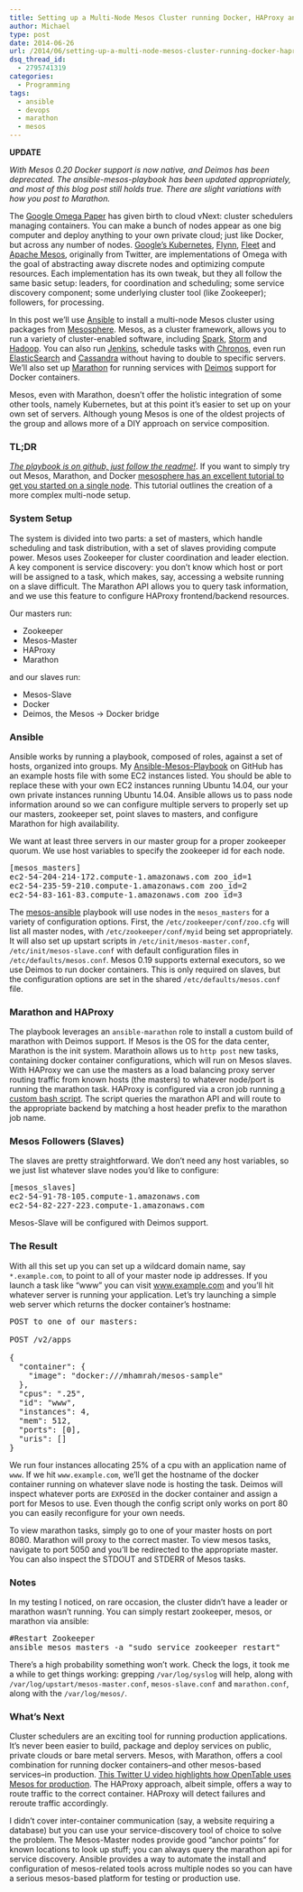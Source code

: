 ```yaml
---
title: Setting up a Multi-Node Mesos Cluster running Docker, HAProxy and Marathon with Ansible
author: Michael
type: post
date: 2014-06-26
url: /2014/06/setting-up-a-multi-node-mesos-cluster-running-docker-haproxy-and-marathon-with-ansible/
dsq_thread_id:
  - 2795741319
categories:
  - Programming
tags:
  - ansible
  - devops
  - marathon
  - mesos
---
```

**UPDATE**
  
_With Mesos 0.20 Docker support is now native, and Deimos has been deprecated. The ansible-mesos-playbook has been updated appropriately, and most of this blog post still holds true. There are slight variations with how you post to Marathon._

The [Google Omega Paper][1] has given birth to cloud vNext: cluster schedulers managing containers. You can make a bunch of nodes appear as one big computer and deploy anything to your own private cloud; just like Docker, but across any number of nodes. [Google&#8217;s Kubernetes][2], [Flynn][3], [Fleet][4] and [Apache Mesos][5], originally from Twitter, are implementations of Omega with the goal of abstracting away discrete nodes and optimizing compute resources. Each implementation has its own tweak, but they all follow the same basic setup: leaders, for coordination and scheduling; some service discovery component; some underlying cluster tool (like Zookeeper); followers, for processing.

In this post we&#8217;ll use [Ansible][6] to install a multi-node Mesos cluster using packages from [Mesosphere][7]. Mesos, as a cluster framework, allows you to run a variety of cluster-enabled software, including [Spark][8], [Storm][9] and [Hadoop][10]. You can also run [Jenkins][11], schedule tasks with [Chronos][12], even run [ElasticSearch][13] and [Cassandra][14] without having to double to specific servers. We&#8217;ll also set up [Marathon][15] for running services with [Deimos][16] support for Docker containers.

Mesos, even with Marathon, doesn&#8217;t offer the holistic integration of some other tools, namely Kubernetes, but at this point it&#8217;s easier to set up on your own set of servers. Although young Mesos is one of the oldest projects of the group and allows more of a DIY approach on service composition.

### TL;DR

_[The playbook is on github, just follow the readme!][17]_. If you want to simply try out Mesos, Marathon, and Docker [mesosphere has an excellent tutorial to get you started on a single node][18]. This tutorial outlines the creation of a more complex multi-node setup.

### System Setup

The system is divided into two parts: a set of masters, which handle scheduling and task distribution, with a set of slaves providing compute power. Mesos uses Zookeeper for cluster coordination and leader election. A key component is service discovery: you don&#8217;t know which host or port will be assigned to a task, which makes, say, accessing a website running on a slave difficult. The Marathon API allows you to query task information, and we use this feature to configure HAProxy frontend/backend resources.

Our masters run:

  * Zookeeper
  * Mesos-Master
  * HAProxy
  * Marathon

and our slaves run:

  * Mesos-Slave
  * Docker
  * Deimos, the Mesos -> Docker bridge

### Ansible

Ansible works by running a playbook, composed of roles, against a set of hosts, organized into groups. My [Ansible-Mesos-Playbook][17] on GitHub has an example hosts file with some EC2 instances listed. You should be able to replace these with your own EC2 instances running Ubuntu 14.04, our your own private instances running Ubuntu 14.04. Ansible allows us to pass node information around so we can configure multiple servers to properly set up our masters, zookeeper set, point slaves to masters, and configure Marathon for high availability.

We want at least three servers in our master group for a proper zookeeper quorum. We use host variables to specify the zookeeper id for each node.

<pre class="brush: plain; title: ; notranslate" title="">[mesos_masters]
ec2-54-204-214-172.compute-1.amazonaws.com zoo_id=1
ec2-54-235-59-210.compute-1.amazonaws.com zoo_id=2
ec2-54-83-161-83.compute-1.amazonaws.com zoo_id=3
</pre>

The [mesos-ansible][19] playbook will use nodes in the `mesos_masters` for a variety of configuration options. First, the `/etc/zookeeper/conf/zoo.cfg` will list all master nodes, with `/etc/zookeeper/conf/myid` being set appropriately. It will also set up upstart scripts in `/etc/init/mesos-master.conf`, `/etc/init/mesos-slave.conf` with default configuration files in `/etc/defaults/mesos.conf`. Mesos 0.19 supports external executors, so we use Deimos to run docker containers. This is only required on slaves, but the configuration options are set in the shared `/etc/defaults/mesos.conf` file.

### Marathon and HAProxy

The playbook leverages an `ansible-marathon` role to install a custom build of marathon with Deimos support. If Mesos is the OS for the data center, Marathon is the init system. Marathoin allows us to `http post` new tasks, containing docker container configurations, which will run on Mesos slaves. With HAProxy we can use the masters as a load balancing proxy server routing traffic from known hosts (the masters) to whatever node/port is running the marathon task. HAProxy is configured via a cron job running [a custom bash script][20]. The script queries the marathon API and will route to the appropriate backend by matching a host header prefix to the marathon job name.

### Mesos Followers (Slaves)

The slaves are pretty straightforward. We don&#8217;t need any host variables, so we just list whatever slave nodes you&#8217;d like to configure:

<pre class="brush: plain; title: ; notranslate" title="">[mesos_slaves]
ec2-54-91-78-105.compute-1.amazonaws.com
ec2-54-82-227-223.compute-1.amazonaws.com 
</pre>

Mesos-Slave will be configured with Deimos support.

### The Result

With all this set up you can set up a wildcard domain name, say `*.example.com`, to point to all of your master node ip addresses. If you launch a task like &#8220;www&#8221; you can visit www.example.com and you&#8217;ll hit whatever server is running your application. Let&#8217;s try launching a simple web server which returns the docker container&#8217;s hostname:

<pre class="syntax bash">POST to one of our masters:

POST /v2/apps

{
  "container": {
    "image": "docker:///mhamrah/mesos-sample"
  },
  "cpus": ".25",
  "id": "www",
  "instances": 4,
  "mem": 512,
  "ports": [0],
  "uris": []
}
</pre>

We run four instances allocating 25% of a cpu with an application name of `www`. If we hit `www.example.com`, we&#8217;ll get the hostname of the docker container running on whatever slave node is hosting the task. Deimos will inspect whatever ports are `EXPOSE`d in the docker container and assign a port for Mesos to use. Even though the config script only works on port 80 you can easily reconfigure for your own needs.

To view marathon tasks, simply go to one of your master hosts on port 8080. Marathon will proxy to the correct master. To view mesos tasks, navigate to port 5050 and you&#8217;ll be redirected to the appropriate master. You can also inspect the STDOUT and STDERR of Mesos tasks.

### Notes

In my testing I noticed, on rare occasion, the cluster didn&#8217;t have a leader or marathon wasn&#8217;t running. You can simply restart zookeeper, mesos, or marathon via ansible:

<pre class="syntax bash">#Restart Zookeeper
ansible mesos_masters -a "sudo service zookeeper restart"
</pre>

There&#8217;s a high probability something won&#8217;t work. Check the logs, it took me a while to get things working: grepping `/var/log/syslog` will help, along with `/var/log/upstart/mesos-master.conf`, `mesos-slave.conf` and `marathon.conf`, along with the `/var/log/mesos/`.

### What&#8217;s Next

Cluster schedulers are an exciting tool for running production applications. It&#8217;s never been easier to build, package and deploy services on public, private clouds or bare metal servers. Mesos, with Marathon, offers a cool combination for running docker containers&#8211;and other mesos-based services&#8211;in production. [This Twitter U video highlights how OpenTable uses Mesos for production][21]. The HAProxy approach, albeit simple, offers a way to route traffic to the correct container. HAProxy will detect failures and reroute traffic accordingly.

I didn&#8217;t cover inter-container communication (say, a website requiring a database) but you can use your service-discovery tool of choice to solve the problem. The Mesos-Master nodes provide good &#8220;anchor points&#8221; for known locations to look up stuff; you can always query the marathon api for service discovery. Ansible provides a way to automate the install and configuration of mesos-related tools across multiple nodes so you can have a serious mesos-based platform for testing or production use.

 [1]: http://eurosys2013.tudos.org/wp-content/uploads/2013/paper/Schwarzkopf.pdf
 [2]: https://github.com/GoogleCloudPlatform/kubernetes
 [3]: flynn.io
 [4]: https://github.com/coreos/fleet
 [5]: http://mesos.apache.org/
 [6]: http://www.ansible.com/home
 [7]: http://mesosphere.io/
 [8]: http://spark.apache.org/
 [9]: https://github.com/mesosphere/storm-mesos
 [10]: https://github.com/mesos/hadoop
 [11]: https://github.com/jenkinsci/mesos-plugin
 [12]: https://github.com/airbnb/chronos
 [13]: https://github.com/mesosphere/elasticsearch-mesos
 [14]: https://github.com/mesosphere/cassandra-mesos
 [15]: https://github.com/mesosphere/marathon
 [16]: https://github.com/mesosphere/deimos
 [17]: https://github.com/mhamrah/ansible-mesos-playbook
 [18]: http://mesosphere.io/learn/run-docker-on-mesosphere/
 [19]: https://github.com/mhamrah/ansible-mesos
 [20]: https://github.com/mhamrah/ansible-marathon/blob/master/files/haproxy_dns_cfg
 [21]: https://engineering.twitter.com/university/videos/docker-mesos
